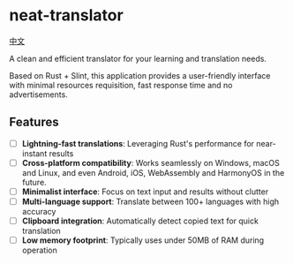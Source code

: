 # neat-translator

[中文](README.md)

A clean and efficient translator for your learning and translation needs.

Based on Rust + Slint, this application provides a user-friendly interface with minimal resources requisition, fast response time and no advertisements.

## Features

- [ ] **Lightning-fast translations**: Leveraging Rust's performance for near-instant results
- [ ] **Cross-platform compatibility**: Works seamlessly on Windows, macOS and Linux, and even Android, iOS, WebAssembly and HarmonyOS in the future.
- [ ] **Minimalist interface**: Focus on text input and results without clutter
- [ ] **Multi-language support**: Translate between 100+ languages with high accuracy
- [ ] **Clipboard integration**: Automatically detect copied text for quick translation
- [ ] **Low memory footprint**: Typically uses under 50MB of RAM during operation

